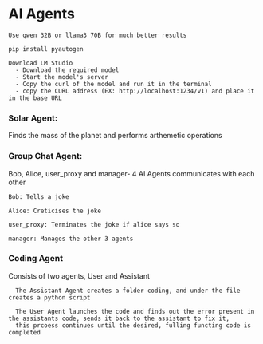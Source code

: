 # AI Agents

    Use qwen 32B or llama3 70B for much better results 

    pip install pyautogen

    Download LM Studio
      - Download the required model 
      - Start the model's server 
      - Copy the curl of the model and run it in the terminal 
      - copy the CURL address (EX: http://localhost:1234/v1) and place it in the base URL

### Solar Agent: 
  Finds the mass of the planet and performs arthemetic operations 

### Group Chat Agent: 

  Bob, Alice, user_proxy and manager- 4 AI Agents communicates with each other
  
    Bob: Tells a joke
  
    Alice: Creticises the joke
  
    user_proxy: Terminates the joke if alice says so
  
    manager: Manages the other 3 agents 

### Coding Agent 
  
   Consists of two agents, User and Assistant

      The Assistant Agent creates a folder coding, and under the file creates a python script 

      The User Agent launches the code and finds out the error present in the assistants code, sends it back to the assistant to fix it, 
      this prcoess continues until the desired, fulling functing code is completed

  
